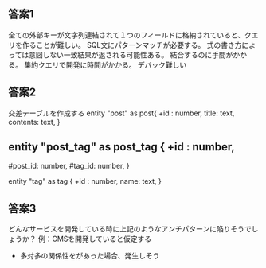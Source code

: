 ## 答案1
全ての外部キーが文字列連結されて１つのフィールドに格納されていると、クエリを作ることが難しい。
SQL文にパターンマッチが必要する。
式の書き方によっては意図しない一致結果が返される可能性ある。
結合するのに手間がかかる。
集約クエリで開発に時間がかかる。
デバック難しい

## 答案2
交差テーブルを作成する
entity "post" as post{ 
 +id : number, 
 title: text, 
 contents: text,
}

entity "post_tag" as post_tag {
 +id : number,
--
 #post_id: number,
 #tag_id: number,
}

entity "tag" as tag { 
 +id : number, 
 name: text,
}

## 答案3
どんなサービスを開発している時に上記のようなアンチパターンに陥りそうでしょうか？
例：CMSを開発していると仮定する
- 多対多の関係性をがあった場合、発生しそう